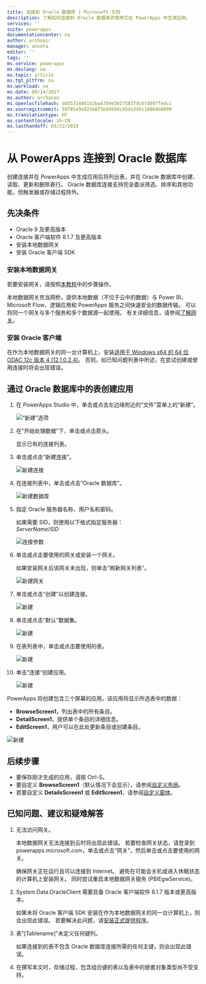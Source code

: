 ```yaml
---
title: 连接到 Oracle 数据库 | Microsoft 文档
description: 了解如何连接到 Oracle 数据库并使用它在 PowerApps 中生成应用。
services: ''
suite: powerapps
documentationcenter: na
author: archnair
manager: anneta
editor: ''
tags: ''
ms.service: powerapps
ms.devlang: na
ms.topic: article
ms.tgt_pltfrm: na
ms.workload: na
ms.date: 04/14/2017
ms.author: archanan
ms.openlocfilehash: dd55314461b2ba4769e50275837dc6fd897fedcc
ms.sourcegitcommit: 59785e9e82da8f5bd459dcb5da3d5c18064b0899
ms.translationtype: HT
ms.contentlocale: zh-CN
ms.lasthandoff: 03/22/2018
---
```

# <a name="connect-to-an-oracle-database-from-powerapps"></a>从 PowerApps 连接到 Oracle 数据库
创建连接并在 PowerApps 中生成应用后将列出表，并在 Oracle 数据库中创建、读取、更新和删除表行。 Oracle 数据库连接支持完全委派筛选、排序和其他功能，但触发器或存储过程除外。

## <a name="prerequisites"></a>先决条件
* Oracle 9 及更高版本
* Oracle 客户端软件 8.1.7 及更高版本
* 安装本地数据网关
* 安装 Oracle 客户端 SDK

### <a name="install-an-on-premises-data-gateway"></a>安装本地数据网关
若要安装网关，请按照[本教程](../gateway-management.md)中的步骤操作。

本地数据网关充当网桥，提供本地数据（不位于云中的数据）与 Power BI、Microsoft Flow、逻辑应用和 PowerApps 服务之间快速安全的数据传输。 可以将同一个网关与多个服务和多个数据源一起使用。 有关详细信息，请参阅[了解网关](../gateway-reference.md)。

### <a name="install-oracle-client"></a>安装 Oracle 客户端
在作为本地数据网关的同一台计算机上，安装[适用于 Windows x64 的 64 位 ODAC 12c 版本 4 (12.1.0.2.4)](http://www.oracle.com/technetwork/database/windows/downloads/index-090165.html)。 否则，如已知问题列表中所述，在尝试创建或使用连接时将会出现错误。

## <a name="create-an-app-from-a-table-in-an-oracle-database"></a>通过 Oracle 数据库中的表创建应用
1. 在 PowerApps Studio 中，单击或点击左边缘附近的“文件”菜单上的“新建”。
   
   ![“新建”选项](./media/connection-oracledb/new-app.png)
2. 在“开始处理数据”下，单击或点击箭头。
   
      显示已有的连接列表。
3. 单击或点击“新建连接”。
   
   ![新建连接](./media/connection-oracledb/new-connection.png)
4. 在连接列表中，单击或点击“Oracle 数据库”。
   
   ![新建数据库](./media/connection-oracledb/oracle-db.png)
5. 指定 Oracle 服务器名称、用户名和密码。
   
    如果需要 SID，则使用以下格式指定服务器：<br>
    *ServerName*/*SID*
   
   ![连接参数](./media/connection-oracledb/connection-params.png)
6. 单击或点击要使用的网关或安装一个网关。
   
    如果安装网关后该网关未出现，则单击“刷新网关列表”。
   
   ![新建网关](./media/connection-oracledb/choose-gateway.png)
7. 单击或点击“创建”以创建连接。
   
   ![新建](./media/connection-oracledb/create-button.png)
8. 单击或点击“默认”数据集。
   
   ![新建](./media/connection-oracledb/choose-dataset.png)
9. 在表列表中，单击或点击要使用的表。
   
   ![新建](./media/connection-oracledb/choose-table.png)
10. 单击“连接”创建应用。
    
    ![新建](./media/connection-oracledb/connect-button.png)

PowerApps 将创建包含三个屏幕的应用，该应用将显示所选表中的数据：

* **BrowseScreen1**，列出表中的所有条目。
* **DetailScreen1**，提供单个条目的详细信息。
* **EditScreen1**，用户可以在此处更新条目或创建条目。

![新建](./media/connection-oracledb/afd-app.png)

## <a name="next-steps"></a>后续步骤
* 要保存刚才生成的应用，请按 Ctrl-S。
* 要自定义 **BrowseScreen1**（默认情况下会显示），请参阅[自定义布局](../customize-layout-sharepoint.md)。
* 若要自定义 **DetailsScreen1** 或 **EditScreen1**，请参阅[自定义窗体](../customize-forms-sharepoint.md)。

## <a name="known-issues-tips-and-troubleshooting"></a>已知问题、建议和疑难解答
1. 无法访问网关。
   
    本地数据网关无法连接到云时将出现此错误。 若要检查网关状态，请登录到 powerapps.microsoft.com，单击或点击“网关”，然后单击或点击要使用的网关。
   
    确保网关正在运行且可以连接到 Internet。 避免在可能会关机或进入休眠状态的计算机上安装网关。 同时尝试重启本地数据网关服务 (PBIEgwService)。
2. System.Data.OracleClient 需要具备 Oracle 客户端软件 8.1.7 版本或更高版本。
   
    如果未将 Oracle 客户端 SDK 安装在作为本地数据网关的同一台计算机上，则会出现此错误。 若要解决此问题，请[安装正式提供程序](https://go.microsoft.com/fwlink/p/?LinkID=272376)。
3. 表“[Tablename]”未定义任何键列。
   
    如果连接到的表不包含 Oracle 数据库连接所需的任何主键，则会出现此错误。
4. 在撰写本文时，存储过程、包含组合键的表以及表中的嵌套对象类型尚不受支持。

